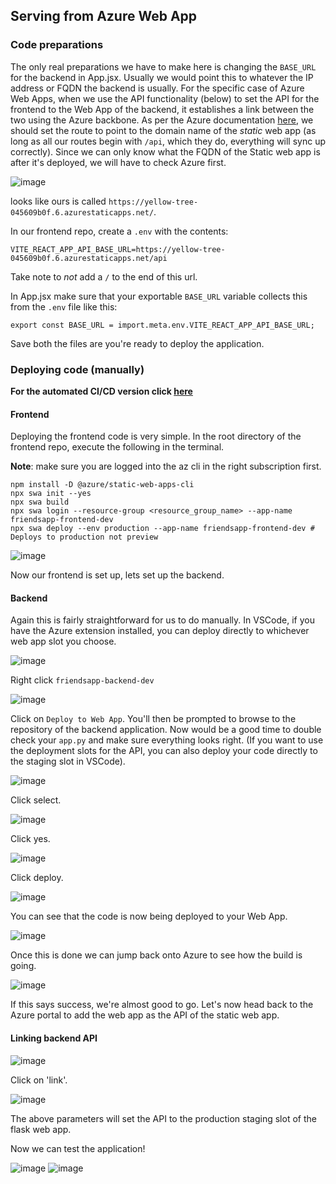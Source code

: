 ## Serving from Azure Web App
### Code preparations
The only real preparations we have to make here is changing the `BASE_URL` for the backend in App.jsx. Usually we would point this to whatever the IP address or FQDN the backend is usually. For the specific case of Azure Web Apps, when we use the API functionality (below) to set the API for the frontend to the Web App of the backend, it establishes a link between the two using the Azure backbone. As per the Azure documentation [here](https://learn.microsoft.com/en-us/azure/static-web-apps/apis-app-service), we should set the route to point to the domain name of the *static* web app (as long as all our routes begin with `/api`, which they do, everything will sync up correctly). Since we can only know what the FQDN of the Static web app is after it's deployed, we will have to check Azure first.

![image](https://github.com/user-attachments/assets/46414521-6d5c-4f16-8088-0dd2e4cf009f)

looks like ours is called `https://yellow-tree-045609b0f.6.azurestaticapps.net/`. 

In our frontend repo, create a `.env` with the contents:
```
VITE_REACT_APP_API_BASE_URL=https://yellow-tree-045609b0f.6.azurestaticapps.net/api
```
Take note to *not* add a `/` to the end of this url. 

In App.jsx make sure that your exportable `BASE_URL` variable collects this from the `.env` file like this:
```
export const BASE_URL = import.meta.env.VITE_REACT_APP_API_BASE_URL;
```
Save both the files are you're ready to deploy the application. 
### Deploying code (manually)
**For the automated CI/CD version click [here](https://github.com/Tbzz83/serving-friends-app/blob/main/serving_from_web_app/CICD.md)**
#### Frontend
Deploying the frontend code is very simple. In the root directory of the frontend repo, execute the following in the terminal.

**Note**: make sure you are logged into the az cli in the right subscription first.
```
npm install -D @azure/static-web-apps-cli
npx swa init --yes
npx swa build
npx swa login --resource-group <resource_group_name> --app-name friendsapp-frontend-dev
npx swa deploy --env production --app-name friendsapp-frontend-dev # Deploys to production not preview
```

![image](https://github.com/user-attachments/assets/b0f74356-373b-46cf-8fda-585518b77d17)

Now our frontend is set up, lets set up the backend.
#### Backend
Again this is fairly straightforward for us to do manually. In VSCode, if you have the Azure extension installed, you can deploy directly to whichever web app slot you choose.

![image](https://github.com/user-attachments/assets/202badf2-04c3-4829-83d1-bbfd525ecbb7)

Right click `friendsapp-backend-dev`

![image](https://github.com/user-attachments/assets/fb0daa4f-ad9a-4778-8d94-a858b0aab56d)

Click on `Deploy to Web App`. You'll then be prompted to browse to the repository of the backend application. Now would be a good time to double check your `app.py` and make sure everything looks right. (If you want to use the deployment slots for the API, you can also deploy your code directly to the staging slot in VSCode).

![image](https://github.com/user-attachments/assets/2dac7d8e-8351-4a02-acea-6828ae891a42)

Click select.

![image](https://github.com/user-attachments/assets/0998c52a-d957-44e2-8a72-855f951c86c4)

Click yes.

![image](https://github.com/user-attachments/assets/fd54c0cb-ca0f-4f80-a0e8-515e1f4a3afb)

Click deploy.

![image](https://github.com/user-attachments/assets/0dba977f-e72d-4a06-bf33-8c574560ebe3)

You can see that the code is now being deployed to your Web App.

![image](https://github.com/user-attachments/assets/460fbb23-9d25-42c6-a173-041b2b880c73)

Once this is done we can jump back onto Azure to see how the build is going.

![image](https://github.com/user-attachments/assets/731db2cd-e7c1-4b85-ad52-8da509f1d1c5)

If this says success, we're almost good to go. Let's now head back to the Azure portal to add the web app as the API of the static web app.

#### Linking backend API

![image](https://github.com/user-attachments/assets/65cde642-3874-49d1-9c3d-3830a8dc8eba)

Click on 'link'.

![image](https://github.com/user-attachments/assets/fad8cc47-f797-4684-99fe-925574c8e21c)

The above parameters will set the API to the production staging slot of the flask web app.

Now we can test the application!

![image](https://github.com/user-attachments/assets/c1c2d96b-4a81-4e45-8605-e66628386ee4)
![image](https://github.com/user-attachments/assets/45d7fb1d-6d8e-4ded-adba-9d2366f6a9c3)







